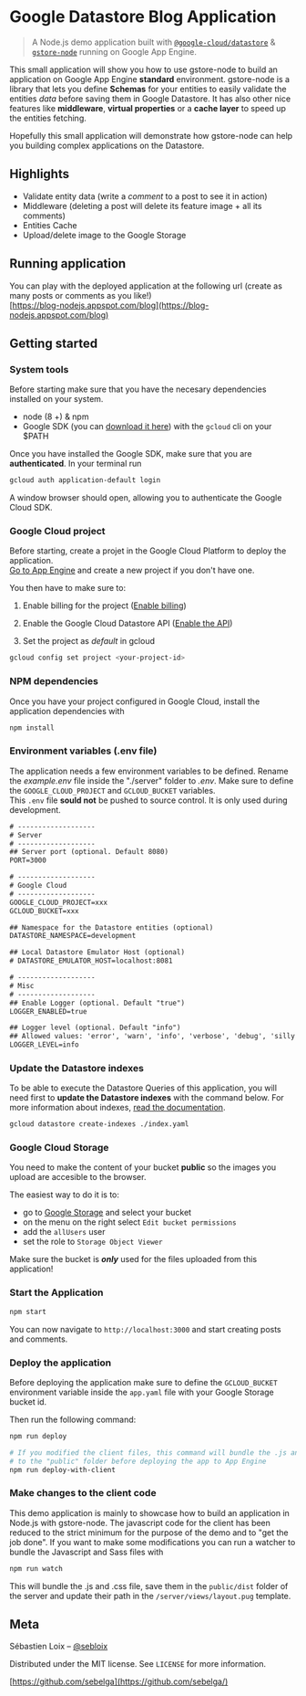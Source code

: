 # Google Datastore Blog Application
> A Node.js demo application built with [`@google-cloud/datastore`](https://github.com/googleapis/nodejs-datastore) & [`gstore-node`](https://github.com/sebelga/gstore-node) running on Google App Engine.

This small application will show you how to use gstore-node to build an application on Google App Engine **standard** environment.  gstore-node is a library that lets you define **Schemas** for your entities to easily validate the entities _data_ before saving them in Google Datastore. It has also other nice features like **middleware**, **virtual properties** or a **cache layer** to speed up the entities fetching.  

Hopefully this small application will demonstrate how gstore-node can help you building complex applications on the Datastore.

## Highlights

* Validate entity data (write a _comment_ to a post to see it in action)
* Middleware (deleting a post will delete its feature image + all its comments)
* Entities Cache
* Upload/delete image to the Google Storage

<!-- ## Live demo

You can see a live demo of this application at the foolowing url:   [https://blog-nodejs.appspot.com](https://blog-nodejs.appspot.com).  
Play with it as much as you want but don't feel sad if your post disappears the next day as a cron job does a clean up every 24h :smile:. -->

## Running application

You can play with the deployed application at the following url (create as many posts or comments as you like!)  
[https://blog-nodejs.appspot.com/blog](https://blog-nodejs.appspot.com/blog)

## Getting started

### System tools

Before starting make sure that you have the necesary dependencies installed on your system.

* node (8 +) & npm
* Google SDK (you can [download it here](https://cloud.google.com/sdk/downloads)) with the `gcloud` cli on your $PATH

Once you have installed the Google SDK, make sure that you are **authenticated**. In your terminal run

```sh
gcloud auth application-default login
```

A window browser should open, allowing you to authenticate the Google Cloud SDK.

### Google Cloud project

Before starting, create a projet in the Google Cloud Platform to deploy the application.  
[Go to App Engine](https://console.cloud.google.com/projectselector/appengine/create) and create a new project if you don't have one.

You then have to make sure to:

1. Enable billing for the project ([Enable billing](https://cloud.google.com/billing/docs/how-to/modify-project?visit_id=1-636516267130301291-4124238769&rd=1#enable-billing))

2. Enable the Google Cloud Datastore API ([Enable the API](https://console.cloud.google.com/flows/enableapi?apiid=datastore.googleapis.com))

3. Set the project as _default_ in gcloud

```sh
gcloud config set project <your-project-id>
```

### NPM dependencies

Once you have your project configured in Google Cloud, install the application dependencies with

```js
npm install
```

### Environment variables (.env file)

The application needs a few environment variables to be defined. Rename the _example.env_ file inside the "./server" folder to _.env_. Make sure to define the `GOOGLE_CLOUD_PROJECT` and `GCLOUD_BUCKET` variables.  
This `.env` file **sould not** be pushed to source control. It is only used during development.

```txt
# -------------------
# Server
# -------------------
## Server port (optional. Default 8080)
PORT=3000

# -------------------
# Google Cloud
# -------------------
GOOGLE_CLOUD_PROJECT=xxx
GCLOUD_BUCKET=xxx

## Namespace for the Datastore entities (optional)
DATASTORE_NAMESPACE=development

## Local Datastore Emulator Host (optional)
# DATASTORE_EMULATOR_HOST=localhost:8081

# -------------------
# Misc
# -------------------
## Enable Logger (optional. Default "true")
LOGGER_ENABLED=true

## Logger level (optional. Default "info")
## Allowed values: 'error', 'warn', 'info', 'verbose', 'debug', 'silly'
LOGGER_LEVEL=info
```

### Update the Datastore indexes

To be able to execute the Datastore Queries of this application, you will need first to **update the Datastore indexes** with the command below. For more information about indexes, [read the documentation](https://cloud.google.com/appengine/docs/flexible/nodejs/configuring-datastore-indexes-with-index-yaml).

```sh
gcloud datastore create-indexes ./index.yaml
```

### Google Cloud Storage
You need to make the content of your bucket **public** so the images you upload are accesible to the browser.  

The easiest way to do it is to:

* go to [Google Storage](https://console.cloud.google.com/storage/) and select your bucket
* on the menu on the right select `Edit bucket permissions`
* add the `allUsers` user
* set the role to `Storage Object Viewer`

Make sure the bucket is **_only_** used for the files uploaded from this application!

### Start the Application

```js
npm start
```

You can now navigate to `http://localhost:3000` and start creating posts and comments.

### Deploy the application

Before deploying the application make sure to define the `GCLOUD_BUCKET` environment variable inside the `app.yaml` file with your Google Storage bucket id.  

Then run the following command:

```sh
npm run deploy

# If you modified the client files, this command will bundle the .js and .css
# to the "public" folder before deploying the app to App Engine
npm run deploy-with-client
```

### Make changes to the client code

This demo application is mainly to showcase how to build an application in Node.js with gstore-node. The javascript code for the client has been reduced to the strict minimum for the purpose of the demo and to "get the job done".
If you want to make some modifications you can run a watcher to bundle the Javascript and Sass files with

```js
npm run watch
```

This will bundle the .js and .css file, save them in the `public/dist` folder of the server and update their path in the `/server/views/layout.pug` template.

## Meta

Sébastien Loix – [@sebloix](https://twitter.com/sebloix)

Distributed under the MIT license. See `LICENSE` for more information.

[https://github.com/sebelga](https://github.com/sebelga/)  
